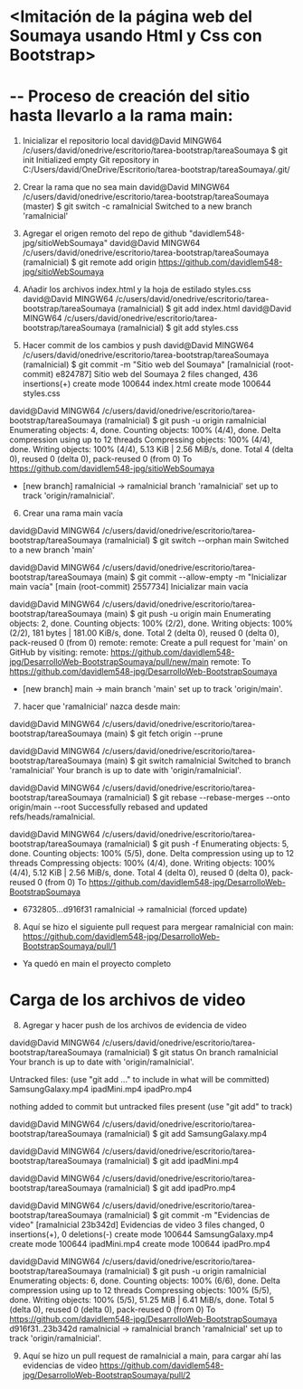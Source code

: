 # <Imitación de la página web del Soumaya usando Html y Css con Bootstrap>

# -- Proceso de creación del sitio hasta llevarlo a la rama main:

1. Inicializar el repositorio local
david@David MINGW64 /c/users/david/onedrive/escritorio/tarea-bootstrap/tareaSoumaya
$ git init
Initialized empty Git repository in C:/Users/david/OneDrive/Escritorio/tarea-bootstrap/tareaSoumaya/.git/

2. Crear la rama que no sea main
david@David MINGW64 /c/users/david/onedrive/escritorio/tarea-bootstrap/tareaSoumaya (master)
$ git switch -c ramaInicial
Switched to a new branch 'ramaInicial'

3. Agregar el origen remoto del repo de github "davidlem548-jpg/sitioWebSoumaya"
david@David MINGW64 /c/users/david/onedrive/escritorio/tarea-bootstrap/tareaSoumaya (ramaInicial)
$ git remote add origin https://github.com/davidlem548-jpg/sitioWebSoumaya

4. Añadir los archivos index.html y la hoja de estilado styles.css
david@David MINGW64 /c/users/david/onedrive/escritorio/tarea-bootstrap/tareaSoumaya (ramaInicial)
$ git add index.html
david@David MINGW64 /c/users/david/onedrive/escritorio/tarea-bootstrap/tareaSoumaya (ramaInicial)
$ git add styles.css

5. Hacer commit de los cambios y push
david@David MINGW64 /c/users/david/onedrive/escritorio/tarea-bootstrap/tareaSoumaya (ramaInicial)
$ git commit -m "Sitio web del Soumaya"
[ramaInicial (root-commit) e824787] Sitio web del Soumaya
 2 files changed, 436 insertions(+)
 create mode 100644 index.html
 create mode 100644 styles.css

david@David MINGW64 /c/users/david/onedrive/escritorio/tarea-bootstrap/tareaSoumaya (ramaInicial)
$ git push -u origin ramaInicial
Enumerating objects: 4, done.
Counting objects: 100% (4/4), done.
Delta compression using up to 12 threads
Compressing objects: 100% (4/4), done.
Writing objects: 100% (4/4), 5.13 KiB | 2.56 MiB/s, done.
Total 4 (delta 0), reused 0 (delta 0), pack-reused 0 (from 0)
To https://github.com/davidlem548-jpg/sitioWebSoumaya
 * [new branch]      ramaInicial -> ramaInicial
branch 'ramaInicial' set up to track 'origin/ramaInicial'.

6. Crear una rama main vacía

david@David MINGW64 /c/users/david/onedrive/escritorio/tarea-bootstrap/tareaSoumaya (ramaInicial)
$ git switch --orphan main
Switched to a new branch 'main'

david@David MINGW64 /c/users/david/onedrive/escritorio/tarea-bootstrap/tareaSoumaya (main)
$ git commit --allow-empty -m "Inicializar main vacía"
[main (root-commit) 2557734] Inicializar main vacía

david@David MINGW64 /c/users/david/onedrive/escritorio/tarea-bootstrap/tareaSoumaya (main)
$ git push -u origin main
Enumerating objects: 2, done.
Counting objects: 100% (2/2), done.
Writing objects: 100% (2/2), 181 bytes | 181.00 KiB/s, done.
Total 2 (delta 0), reused 0 (delta 0), pack-reused 0 (from 0)
remote:
remote: Create a pull request for 'main' on GitHub by visiting:
remote:      https://github.com/davidlem548-jpg/DesarrolloWeb-BootstrapSoumaya/pull/new/main
remote:
To https://github.com/davidlem548-jpg/DesarrolloWeb-BootstrapSoumaya
 * [new branch]      main -> main
branch 'main' set up to track 'origin/main'.

7. hacer que 'ramaInicial' nazca desde main:

david@David MINGW64 /c/users/david/onedrive/escritorio/tarea-bootstrap/tareaSoumaya (main)
$ git fetch origin --prune

david@David MINGW64 /c/users/david/onedrive/escritorio/tarea-bootstrap/tareaSoumaya (main)
$ git switch ramaInicial
Switched to branch 'ramaInicial'
Your branch is up to date with 'origin/ramaInicial'.

david@David MINGW64 /c/users/david/onedrive/escritorio/tarea-bootstrap/tareaSoumaya (ramaInicial)
$ git rebase --rebase-merges --onto origin/main --root
Successfully rebased and updated refs/heads/ramaInicial.

david@David MINGW64 /c/users/david/onedrive/escritorio/tarea-bootstrap/tareaSoumaya (ramaInicial)
$ git push -f
Enumerating objects: 5, done.
Counting objects: 100% (5/5), done.
Delta compression using up to 12 threads
Compressing objects: 100% (4/4), done.
Writing objects: 100% (4/4), 5.12 KiB | 2.56 MiB/s, done.
Total 4 (delta 0), reused 0 (delta 0), pack-reused 0 (from 0)
To https://github.com/davidlem548-jpg/DesarrolloWeb-BootstrapSoumaya
 + 6732805...d916f31 ramaInicial -> ramaInicial (forced update)

8. Aquí se hizo el siguiente pull request para mergear ramaInicial con main:
https://github.com/davidlem548-jpg/DesarrolloWeb-BootstrapSoumaya/pull/1

- Ya quedó en main el proyecto completo

# Carga de los archivos de video

 8. Agregar y hacer push de los archivos de evidencia de video

 david@David MINGW64 /c/users/david/onedrive/escritorio/tarea-bootstrap/tareaSoumaya (ramaInicial)
$ git status
On branch ramaInicial
Your branch is up to date with 'origin/ramaInicial'.

Untracked files:
  (use "git add <file>..." to include in what will be committed)
        SamsungGalaxy.mp4
        ipadMini.mp4
        ipadPro.mp4

nothing added to commit but untracked files present (use "git add" to track)

david@David MINGW64 /c/users/david/onedrive/escritorio/tarea-bootstrap/tareaSoumaya (ramaInicial)
$ git add SamsungGalaxy.mp4

david@David MINGW64 /c/users/david/onedrive/escritorio/tarea-bootstrap/tareaSoumaya (ramaInicial)
$ git add ipadMini.mp4

david@David MINGW64 /c/users/david/onedrive/escritorio/tarea-bootstrap/tareaSoumaya (ramaInicial)
$ git add ipadPro.mp4

david@David MINGW64 /c/users/david/onedrive/escritorio/tarea-bootstrap/tareaSoumaya (ramaInicial)
$ git commit -m "Evidencias de video"
[ramaInicial 23b342d] Evidencias de video
 3 files changed, 0 insertions(+), 0 deletions(-)
 create mode 100644 SamsungGalaxy.mp4
 create mode 100644 ipadMini.mp4
 create mode 100644 ipadPro.mp4

david@David MINGW64 /c/users/david/onedrive/escritorio/tarea-bootstrap/tareaSoumaya (ramaInicial)
$ git push -u origin ramaInicial
Enumerating objects: 6, done.
Counting objects: 100% (6/6), done.
Delta compression using up to 12 threads
Compressing objects: 100% (5/5), done.
Writing objects: 100% (5/5), 51.25 MiB | 6.41 MiB/s, done.
Total 5 (delta 0), reused 0 (delta 0), pack-reused 0 (from 0)
To https://github.com/davidlem548-jpg/DesarrolloWeb-BootstrapSoumaya
   d916f31..23b342d  ramaInicial -> ramaInicial
branch 'ramaInicial' set up to track 'origin/ramaInicial'.

9. Aquí se hizo un pull request de ramaInicial a main, para cargar ahí las evidencias de video
https://github.com/davidlem548-jpg/DesarrolloWeb-BootstrapSoumaya/pull/2